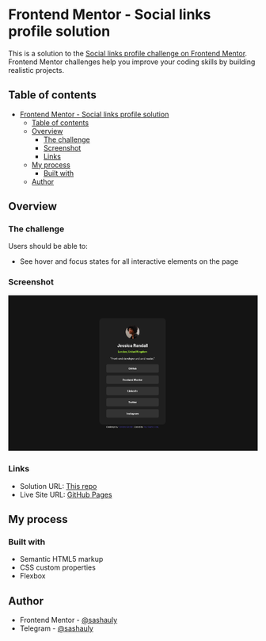 # Frontend Mentor - Social links profile solution

This is a solution to the [Social links profile challenge on Frontend Mentor](https://www.frontendmentor.io/challenges/social-links-profile-UG32l9m6dQ). Frontend Mentor challenges help you improve your coding skills by building realistic projects.

## Table of contents

- [Frontend Mentor - Social links profile solution](#frontend-mentor---social-links-profile-solution)
  - [Table of contents](#table-of-contents)
  - [Overview](#overview)
    - [The challenge](#the-challenge)
    - [Screenshot](#screenshot)
    - [Links](#links)
  - [My process](#my-process)
    - [Built with](#built-with)
  - [Author](#author)

## Overview

### The challenge

Users should be able to:

- See hover and focus states for all interactive elements on the page

### Screenshot

![screenshot](images/screenshot.png)

### Links

- Solution URL: [This repo](https://github.com/sashauly/social-links-profile)
- Live Site URL: [GitHub Pages](https://sashauly.github.io/social-links-profile/)

## My process

### Built with

- Semantic HTML5 markup
- CSS custom properties
- Flexbox

## Author

- Frontend Mentor - [@sashauly](https://www.frontendmentor.io/profile/sashauly)
- Telegram - [@sashauly](https://t.me/sashauly)
